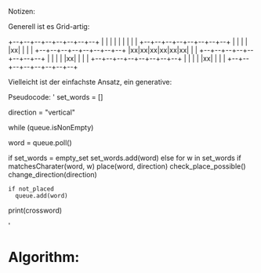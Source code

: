 Notizen:

Generell ist es Grid-artig:

+--+--+--+--+--+--+--+--+
|  |  |  |  |  |  |  |  |
+--+--+--+--+--+--+--+--+
|  |  |  |  |xx|  |  |  |
+--+--+--+--+--+--+--+--+
|xx|xx|xx|xx|xx|xx|  |  |
+--+--+--+--+--+--+--+--+
|  |  |  |  |xx|  |  |  |
+--+--+--+--+--+--+--+--+
|  |  |  |  |xx|  |  |  |
+--+--+--+--+--+--+--+--+


Vielleicht ist der einfachste Ansatz, ein generative:

Pseudocode:
'
set_words = []

direction = "vertical"

while (queue.isNonEmpty)

  word = queue.poll()
  
  if set_words = empty_set
    set_words.add(word)
  else
    for w in set_words
      if matchesCharater(word, w)
        place(word, direction)
        check_place_possible()
        change_direction(direction)
    
    if not_placed
      queue.add(word)
 
print(crossword) 

  
'

# Algorithm:



